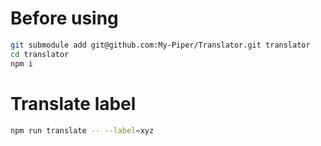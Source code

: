 # Before using

```bash
git submodule add git@github.com:My-Piper/Translator.git translator
cd translator
npm i
```

# Translate label

```bash
npm run translate -- --label=xyz
```
